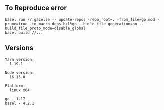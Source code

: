 ## To Reproduce error
```
bazel run //:gazelle -- update-repos -repo_root=. -from_file=go.mod -prune=true -to_macro deps.bzl%go --build_file_generation=on --build_file_proto_mode=disable_global
bazel build //...
```


## Versions
```
Yarn version:
  1.19.1

Node version:
  16.15.0

Platform:
  linux x64

go - 1.17
bazel - 4.2.1
```

